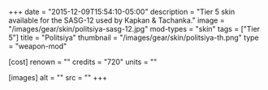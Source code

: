 +++
date = "2015-12-09T15:54:10-05:00"
description = "Tier 5 skin available for the SASG-12 used by Kapkan & Tachanka."
image = "/images/gear/skin/politsiya-sasg-12.jpg"
mod-types = "skin"
tags = ["Tier 5"]
title = "Politsiya"
thumbnail = "/images/gear/skin/politsiya-th.png"
type = "weapon-mod"

[cost]
  renown = ""
  credits = "720"
  units = ""

[images]
  alt = ""
  src = ""
+++
